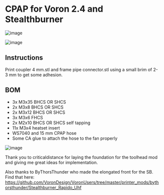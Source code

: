 # CPAP for Voron 2.4 and Stealthburner

![image](https://user-images.githubusercontent.com/37978198/213911436-9f89ef58-61e0-4f93-8960-56643ca9741a.png)

![image](https://user-images.githubusercontent.com/37978198/213911405-95745975-a38d-484e-b0d2-fbd0d3569267.png)

## Instructions

Print coupler 4 mm.stl and frame pipe connector.stl using a small brim of 2-3 mm to get some adhesion.

## BOM

*   3x M3x35 BHCS OR SHCS
*   2x M3x8 BHCS OR SHCS
*   2x M3x12 BHCS OR SHCS
*   3x M3x6 FHCS
*   2x M2x10 BHCS OR SHCS self tapping
*   11x M3x4 heatset insert
*   WS7040 and 15 mm CPAP hose
*   Some CA glue to attach the hose to the fan properly

![image](https://user-images.githubusercontent.com/37978198/213911423-fc5d8ed3-4a4f-44a5-99ed-def7ff8b448b.png)

Thank you to criticaldistance for laying the foundation for the toolhead mod and giving me great ideas for implementation.

Also thanks to ByThorsThunder who made the elongated front for the SB. Find that here: https://github.com/VoronDesign/VoronUsers/tree/master/printer_mods/bythorsthunder/Stealthburner_Rapido_Uhf
